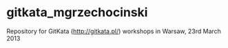 gitkata_mgrzechocinski
======================

Repository for GitKata (http://gitkata.pl/) workshops in Warsaw, 23rd March 2013